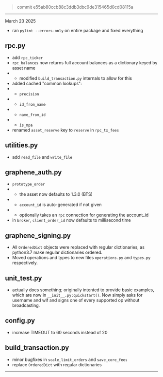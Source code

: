 
> commit e55ab80ccb88c3ddb3dbc9de315465d0cd08115a

---

March 23 2025

 - ran `pylint --errors-only` on entire package and fixed everything

## rpc.py

 - add `rpc_ticker`
 - `rpc_balances` now returns full account balances as a dictionary keyed by asset name
 - - modified `build_transaction.py` internals to allow for this
 - added cached "common lookups":
 - - `precision`
 - - `id_from_name`
 - - `name_from_id`
 - - `is_mpa`
 - renamed `asset_reserve` key to `reserve` in `rpc_tx_fees`

## utilities.py

 - add `read_file` and `write_file`


## graphene_auth.py

 - `prototype_order`
 - - the asset now defaults to 1.3.0 (BTS)
 - - `account_id` is auto-generated if not given
 - - optionally takes an `rpc` connection for generating the account_id
 - in `broker`, `client_order_id` now defaults to millisecond time

## graphene_signing.py

 - All `OrderedDict` objects were replaced with regular dictionaries, as python3.7 make regular dictionaries ordered.
 - Moved operations and types to new files `operations.py` and `types.py` respectively.

## unit_test.py

 - actually does something; originally intented to provide basic examples, which are now in `__init__.py:quickstart()`.  Now simply asks for username and wif and signs one of every supported op without broadcasting.

## config.py

 - increase TIMEOUT to 60 seconds instead of 20

## build_transaction.py

 - minor bugfixes in `scale_limit_orders` and `save_core_fees`
 - replace `OrderedDict` with regular dictionaries

---

